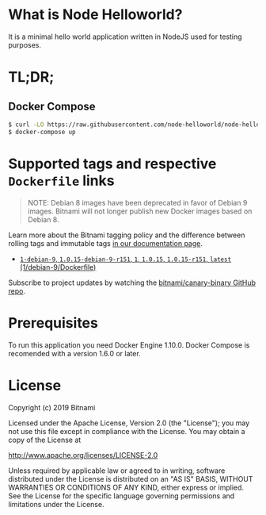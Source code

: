 # What is Node Helloworld?

It is a minimal hello world application written in NodeJS used for testing purposes.

# TL;DR;

## Docker Compose

```bash
$ curl -LO https://raw.githubusercontent.com/node-helloworld/node-helloworld-docker/master/docker-compose.yml
$ docker-compose up
```

# Supported tags and respective `Dockerfile` links

> NOTE: Debian 8 images have been deprecated in favor of Debian 9 images. Bitnami will not longer publish new Docker images based on Debian 8.

Learn more about the Bitnami tagging policy and the difference between rolling tags and immutable tags [in our documentation page](https://docs.bitnami.com/containers/how-to/understand-rolling-tags-containers/).


* [`1-debian-9`, `1.0.15-debian-9-r151`, `1`, `1.0.15`, `1.0.15-r151`, `latest` (1/debian-9/Dockerfile)](https://github.com/bitnami/bitnami-docker-canary-binary/blob/1.0.15-debian-9-r151/1/debian-9/Dockerfile)

Subscribe to project updates by watching the [bitnami/canary-binary GitHub repo](https://github.com/bitnami/bitnami-docker-canary-binary).

# Prerequisites

To run this application you need Docker Engine 1.10.0. Docker Compose is recomended with a version 1.6.0 or later.

# License

Copyright (c) 2019 Bitnami

Licensed under the Apache License, Version 2.0 (the "License");
you may not use this file except in compliance with the License.
You may obtain a copy of the License at

  <http://www.apache.org/licenses/LICENSE-2.0>

Unless required by applicable law or agreed to in writing, software
distributed under the License is distributed on an "AS IS" BASIS,
WITHOUT WARRANTIES OR CONDITIONS OF ANY KIND, either express or implied.
See the License for the specific language governing permissions and
limitations under the License.

